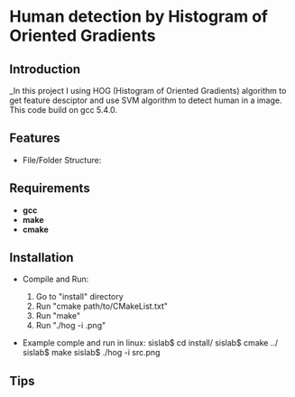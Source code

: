 <!---
/*******************************************************************************
// Project name   : LSI Design Contet
// File name      : REAME.md
// Created date   : Wed 22 Mar 2017
// Author         : Huy Hung Ho
// Last modified  : Wed 22 Mar 2017
// Desc           :
*******************************************************************************/
-->
# Human detection by Histogram of Oriented Gradients

## Introduction
_In this project I using HOG (Histogram of Oriented Gradients) algorithm to
get feature desciptor and use SVM algorithm to detect human in a image. This
code build on gcc 5.4.0.

## Features
* File/Folder Structure:

## Requirements
* **gcc**
* **make**
* **cmake**

## Installation
* Compile and Run:
	1. Go to "install" directory
	2. Run "cmake path/to/CMakeList.txt"
	3. Run "make"
	4. Run "./hog -i <file>.png"

* Example comple and run in linux:
	sislab$ cd install/
	sislab$ cmake ../
	sislab$ make
	sislab$ ./hog -i src.png

## Tips


